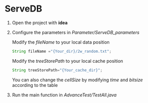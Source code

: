 # ServeDB
1. Open the project with **idea**
2. Configure the parameters in *Parameter/ServeDB_parameters*

   Modify the *fileName* to your local data position
   
    ```java
    String fileName ="{Your_dir}/2w_random.txt";
    ```
    
    Modify the *treeStorePath* to your local cache position
    
    ```java
    String treeStorePath="{Your_cache_dir}";
    ```
    
    You can also change the *cellSize* by modifying *time* and *bitsize* according to the table
    
    
3. Run the main function in *AdvanceTest/TestAll.java*


